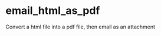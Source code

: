 email_html_as_pdf
=================

Convert a html file into a pdf file, then email as an attachment